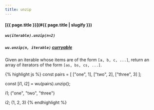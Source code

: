 ```yaml
---
title: unzip
---
```

#### [{{ page.title }}](#{{ page.title | slugify }})
##### `wu(iterable).unzip(n=2)`
##### `wu.unzip(n, iterable)` *[curryable](#curryable)*

Given an iterable whose items are of the form `[a, b, c, ...]`, return an array
of iterators of the form `[as, bs, cs, ...]`.

{% highlight js %}
const pairs = [
  ["one", 1],
  ["two", 2],
  ["three", 3]
];

const [i1, i2] = wu(pairs).unzip();

i1;
("one", "two", "three")

i2;
(1, 2, 3)
{% endhighlight %}
